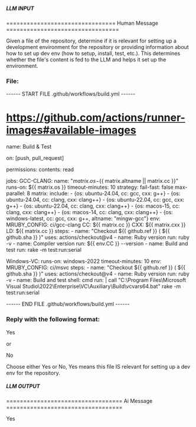 ##### LLM INPUT #####
================================ Human Message =================================

Given a file of the repository, determine if it is relevant for setting up a development environment for the repository or providing information about how to set up dev env (how to setup, install, test, etc.). This determines whether the file's content is fed to the LLM and helps it set up the environment.

### File:
------ START FILE .github/workflows/build.yml ------
# https://github.com/actions/runner-images#available-images
name: Build & Test

on: [push, pull_request]

permissions:
  contents: read

jobs:
  GCC-CLANG:
    name: "${{ matrix.os }}-${{ matrix.altname || matrix.cc }}"
    runs-on: ${{ matrix.os }}
    timeout-minutes: 10
    strategy:
      fail-fast: false
      max-parallel: 8
      matrix:
        include:
          - {os: ubuntu-24.04, cc: gcc, cxx: g++}
          - {os: ubuntu-24.04, cc: clang, cxx: clang++}
          - {os: ubuntu-22.04, cc: gcc, cxx: g++}
          - {os: ubuntu-22.04, cc: clang, cxx: clang++}
          - {os: macos-15, cc: clang, cxx: clang++}
          - {os: macos-14, cc: clang, cxx: clang++}
          - {os: windows-latest, cc: gcc, cxx: g++, altname: "mingw-gcc"}
    env:
      MRUBY_CONFIG: ci/gcc-clang
      CC: ${{ matrix.cc }}
      CXX: ${{ matrix.cxx }}
      LD: ${{ matrix.cc }}
    steps:
      - name: "Checkout ${{ github.ref }} ( ${{ github.sha }} )"
        uses: actions/checkout@v4
      - name: Ruby version
        run: ruby -v
      - name: Compiler version
        run: ${{ env.CC }} --version
      - name: Build and test
        run: rake -m test:run:serial

  Windows-VC:
    runs-on: windows-2022
    timeout-minutes: 10
    env:
      MRUBY_CONFIG: ci/msvc
    steps:
      - name: "Checkout ${{ github.ref }} ( ${{ github.sha }} )"
        uses: actions/checkout@v4
      - name: Ruby version
        run: ruby -v
      - name: Build and test
        shell: cmd
        run: |
          call "C:\Program Files\Microsoft Visual Studio\2022\Enterprise\VC\Auxiliary\Build\vcvars64.bat"
          rake -m test:run:serial

------ END FILE .github/workflows/build.yml ------

### Reply with the following format:

<rel>Yes</rel>

or

<rel>No</rel>

Choose either Yes or No, Yes means this file IS relevant for setting up a dev env for the repository.

##### LLM OUTPUT #####
================================== Ai Message ==================================

<rel>Yes</rel>